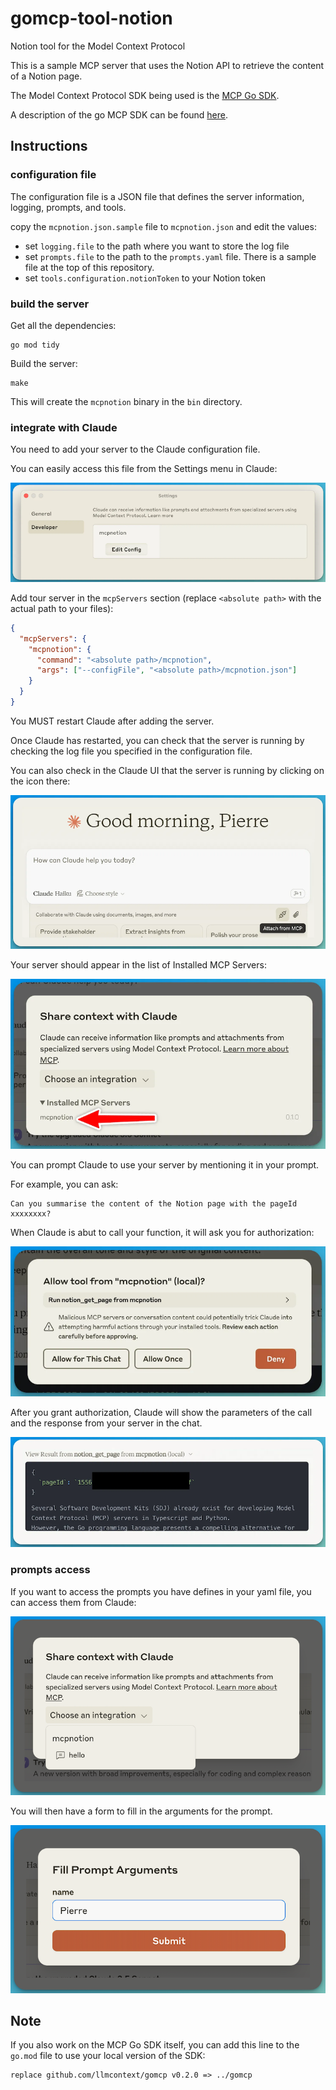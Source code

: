 # gomcp-tool-notion

Notion tool for the Model Context Protocol

This is a sample MCP server that uses the Notion API to retrieve the content of a Notion page.

The Model Context Protocol SDK being used is the [MCP Go SDK](https://github.com/llmcontext/gomcp).

A description of the go MCP SDK can be found [here](https://pcarion.com/blog/go_model_context_protocol/).

## Instructions

### configuration file

The configuration file is a JSON file that defines the server information, logging, prompts, and tools.

copy the `mcpnotion.json.sample` file to `mcpnotion.json` and edit the values:
* set `logging.file` to the path where you want to store the log file
* set `prompts.file` to the path to the `prompts.yaml` file. There is a sample file at the top of this repository.
* set `tools.configuration.notionToken` to your Notion token

### build the server

Get all the dependencies:
```
go mod tidy
```

Build the server:
```
make
```

This will create the `mcpnotion` binary in the `bin` directory.

### integrate with Claude

You need to add your server to the Claude configuration file.

You can easily access this file from the Settings menu in Claude:

![Claude Settings](./docs/claude-settings.png)

Add tour server in the `mcpServers` section (replace `<absolute path>` with the actual path to your files):

```json
{
  "mcpServers": {
    "mcpnotion": {
      "command": "<absolute path>/mcpnotion",
      "args": ["--configFile", "<absolute path>/mcpnotion.json"]
    }
  }
}
```

You MUST restart Claude after adding the server.

Once Claude has restarted, you can check that the server is running by checking the log file you specified in the configuration file.

You can also check in the Claude UI that the server is running by clicking on the icon there:

![Claude Servers](./docs/claude-servers.png)

Your server should appear in the list of Installed MCP Servers:

![Claude Servers](./docs/claude-servers-running.png)

You can prompt Claude to use your server by mentioning it in your prompt.

For example, you can ask:

```
Can you summarise the content of the Notion page with the pageId xxxxxxxx?
```

When Claude is abut to call your function, it will ask you for authorization:

![Claude Authorization](./docs/claude-authorization.png)

After you grant authorization, Claude will show the parameters of the call and the response from your server in the chat.

![Claude Response](./docs/claude-response.png)


### prompts access

If you want to access the prompts you have defines in your yaml file, you can access them from Claude:

![Claude Prompts](./docs/claude-prompts.png)

You will then have a form to fill in the arguments for the prompt.  

![Claude Prompts Form](./docs/claude-prompts-form.png)


## Note

If you also work on the MCP Go SDK itself, you can add this line to the `go.mod` file to use your local version of the SDK:

```
replace github.com/llmcontext/gomcp v0.2.0 => ../gomcp
```
